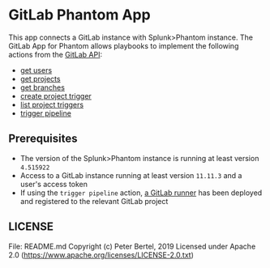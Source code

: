 # GitLab Phantom App

This app connects a GitLab instance with Splunk>Phantom instance. The GitLab App for Phantom allows playbooks to implement the following actions from the [GitLab API](https://docs.gitlab.com/ee/api/api_resources.html):

* [get users](https://docs.gitlab.com/ee/api/users.html#for-normal-users)
* [get projects](https://docs.gitlab.com/ee/api/projects.html#list-all-projects)
* [get branches](https://docs.gitlab.com/ee/api/branches.html#list-repository-branches)
* [create project trigger](https://docs.gitlab.com/ee/api/pipeline_triggers.html#create-a-project-trigger)
* [list project triggers](https://docs.gitlab.com/ee/api/pipeline_triggers.html#list-project-triggers)
* [trigger pipeline](https://docs.gitlab.com/ee/ci/triggers/#triggering-a-pipeline)

## Prerequisites

* The version of the Splunk>Phantom instance is running at least version `4.515922`
* Access to a GitLab instance running at least version `11.11.3` and a user's access token
* If using the `trigger pipeline` action, [a GitLab runner](https://docs.gitlab.com/runner/install/linux-manually.html) has been deployed and registered to the relevant GitLab project

## LICENSE

File: README.md
Copyright (c) Peter Bertel, 2019
Licensed under Apache 2.0 (https://www.apache.org/licenses/LICENSE-2.0.txt)
